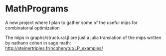 # MathPrograms

A new project where I plan to gather some of the useful mips for combinatorial optimization

The mips in graphs/structural.jl are just a julia translation of the mips written by nathann cohen in sage math:
http://steinertriples.fr/ncohen/tut/LP_examples/

